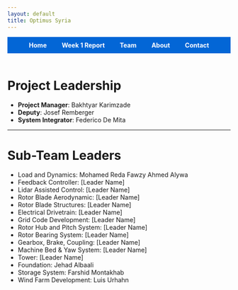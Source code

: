 ```yaml
---
layout: default
title: Optimus Syria
---
```


<!-- Top Navigation -->
<div style="text-align:center; background:#0366d6; padding:10px;">
  <a href="index.html" style="color:white; margin:0 15px; font-weight:bold; text-decoration:none;">Home</a>
  <a href="week1.html" style="color:white; margin:0 15px; font-weight:bold; text-decoration:none;">Week 1 Report</a>
  <a href="team.html" style="color:white; margin:0 15px; font-weight:bold; text-decoration:none;">Team</a>
  <a href="about.html" style="color:white; margin:0 15px; font-weight:bold; text-decoration:none;">About</a>
  <a href="contact.html" style="color:white; margin:0 15px; font-weight:bold; text-decoration:none;">Contact</a>
</div>

<br>

# Project Leadership

- **Project Manager**: Bakhtyar Karimzade  
- **Deputy**: Josef Remberger  
- **System Integrator**: Federico De Mita  

---

# Sub-Team Leaders

- Load and Dynamics: Mohamed Reda Fawzy Ahmed Alywa  
- Feedback Controller: [Leader Name]  
- Lidar Assisted Control: [Leader Name]  
- Rotor Blade Aerodynamic: [Leader Name]  
- Rotor Blade Structures: [Leader Name]  
- Electrical Drivetrain: [Leader Name]  
- Grid Code Development: [Leader Name]  
- Rotor Hub and Pitch System: [Leader Name]  
- Rotor Bearing System: [Leader Name]  
- Gearbox, Brake, Coupling: [Leader Name]  
- Machine Bed & Yaw System: [Leader Name]  
- Tower: [Leader Name]  
- Foundation: Jehad Albaali  
- Storage System: Farshid Montakhab  
- Wind Farm Development: Luis Urhahn
